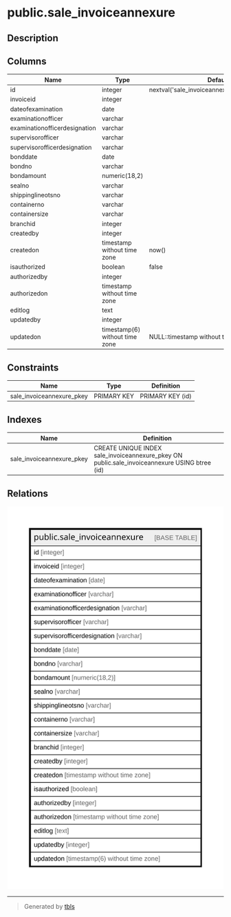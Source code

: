 # public.sale_invoiceannexure

## Description

## Columns

| Name | Type | Default | Nullable | Children | Parents | Comment |
| ---- | ---- | ------- | -------- | -------- | ------- | ------- |
| id | integer | nextval('sale_invoiceannexure_id_seq'::regclass) | false |  |  |  |
| invoiceid | integer |  | true |  |  |  |
| dateofexamination | date |  | true |  |  |  |
| examinationofficer | varchar |  | true |  |  |  |
| examinationofficerdesignation | varchar |  | true |  |  |  |
| supervisorofficer | varchar |  | true |  |  |  |
| supervisorofficerdesignation | varchar |  | true |  |  |  |
| bonddate | date |  | true |  |  |  |
| bondno | varchar |  | true |  |  |  |
| bondamount | numeric(18,2) |  | true |  |  |  |
| sealno | varchar |  | true |  |  |  |
| shippinglineotsno | varchar |  | true |  |  |  |
| containerno | varchar |  | true |  |  |  |
| containersize | varchar |  | true |  |  |  |
| branchid | integer |  | true |  |  |  |
| createdby | integer |  | true |  |  |  |
| createdon | timestamp without time zone | now() | true |  |  |  |
| isauthorized | boolean | false | false |  |  |  |
| authorizedby | integer |  | true |  |  |  |
| authorizedon | timestamp without time zone |  | true |  |  |  |
| editlog | text |  | true |  |  |  |
| updatedby | integer |  | true |  |  |  |
| updatedon | timestamp(6) without time zone | NULL::timestamp without time zone | true |  |  |  |

## Constraints

| Name | Type | Definition |
| ---- | ---- | ---------- |
| sale_invoiceannexure_pkey | PRIMARY KEY | PRIMARY KEY (id) |

## Indexes

| Name | Definition |
| ---- | ---------- |
| sale_invoiceannexure_pkey | CREATE UNIQUE INDEX sale_invoiceannexure_pkey ON public.sale_invoiceannexure USING btree (id) |

## Relations

![er](public.sale_invoiceannexure.svg)

---

> Generated by [tbls](https://github.com/k1LoW/tbls)
